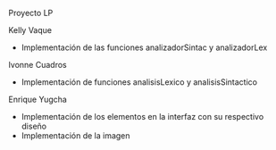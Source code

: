 Proyecto LP

Kelly Vaque
 - Implementación de las funciones analizadorSintac y analizadorLex

Ivonne Cuadros
 - Implementación de funciones analisisLexico y analisisSintactico

Enrique Yugcha
 - Implementación de los elementos en la interfaz con su respectivo diseño
 - Implementación de la imagen
